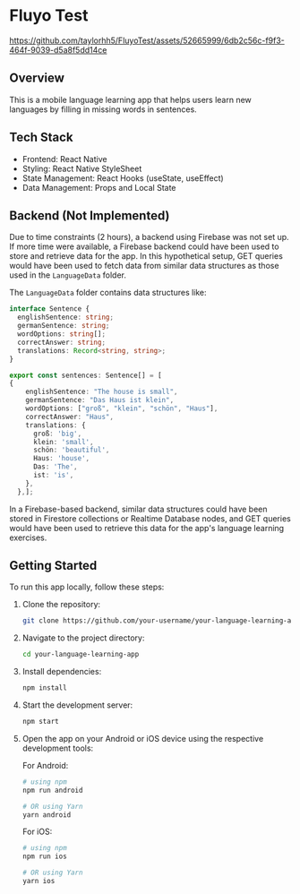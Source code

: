 # Fluyo Test


https://github.com/taylorhh5/FluyoTest/assets/52665999/6db2c56c-f9f3-464f-9039-d5a8f5dd14ce


## Overview

This is a mobile language learning app that helps users learn new languages by filling in missing words in sentences.

## Tech Stack

- Frontend: React Native
- Styling: React Native StyleSheet
- State Management: React Hooks (useState, useEffect)
- Data Management: Props and Local State

## Backend (Not Implemented)

Due to time constraints (2 hours), a backend using Firebase was not set up. If more time were available, a Firebase backend could have been used to store and retrieve data for the app. In this hypothetical setup, GET queries would have been used to fetch data from similar data structures as those used in the `LanguageData` folder.

The `LanguageData` folder contains data structures like:

```typescript
interface Sentence {
  englishSentence: string;
  germanSentence: string;
  wordOptions: string[];
  correctAnswer: string;
  translations: Record<string, string>;
}

export const sentences: Sentence[] = [
{
    englishSentence: "The house is small",
    germanSentence: "Das Haus ist klein",
    wordOptions: ["groß", "klein", "schön", "Haus"],
    correctAnswer: "Haus",
    translations: {
      groß: 'big',
      klein: 'small',
      schön: 'beautiful',
      Haus: 'house',
      Das: 'The',
      ist: 'is',
    },
  },];
```

In a Firebase-based backend, similar data structures could have been stored in Firestore collections or Realtime Database nodes, and GET queries would have been used to retrieve this data for the app's language learning exercises.

## Getting Started

To run this app locally, follow these steps:

1. Clone the repository:

   ```bash
   git clone https://github.com/your-username/your-language-learning-app.git
   ```

2. Navigate to the project directory:

   ```bash
   cd your-language-learning-app
   ```

3. Install dependencies:

   ```bash
   npm install
   ```

4. Start the development server:

   ```bash
   npm start
   ```

5. Open the app on your Android or iOS device using the respective development tools:

   For Android:

   ```bash
   # using npm
   npm run android

   # OR using Yarn
   yarn android
   ```

   For iOS:

   ```bash
   # using npm
   npm run ios

   # OR using Yarn
   yarn ios
   ```

